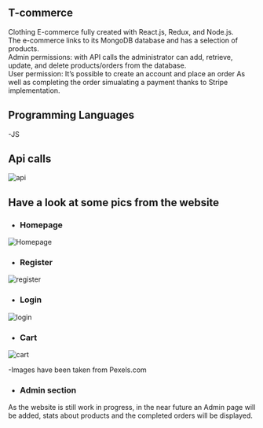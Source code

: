 ## T-commerce

Clothing E-commerce fully created with React.js, Redux, and Node.js.
<br>
The e-commerce links to its MongoDB database and has a selection of products.
<br>
Admin permissions: with API calls the administrator can add, retrieve, update, and delete products/orders from the database.
<br>
User permission: It’s possible to create an account and place an order As well as completing the order simualating a payment thanks to Stripe implementation. 

## Programming Languages
-JS

## Api calls

![api](https://user-images.githubusercontent.com/91989821/150238934-0d1a001a-6a5e-4746-9405-b28d54edd624.png)

## Have a look at some pics from the website

- ### Homepage

![Homepage](https://user-images.githubusercontent.com/91989821/150238420-b6969151-1d57-4695-935c-ecd83402edbe.png)

- ### Register 

![register](https://user-images.githubusercontent.com/91989821/150238446-c0f35480-9fee-42b4-af53-312ff07480e6.png)

- ### Login 

![login](https://user-images.githubusercontent.com/91989821/150238452-63f9ab7a-f586-4828-966e-6684c1ee5da8.png)

- ### Cart

![cart](https://user-images.githubusercontent.com/91989821/150238775-e6e7b2fe-2538-42b8-b1f3-0e8f2cc375ae.png)

-Images have been taken from Pexels.com

- ### Admin section

As the website is still work in progress, in the near future an Admin page will be added,
stats about products and the completed orders will be displayed.
